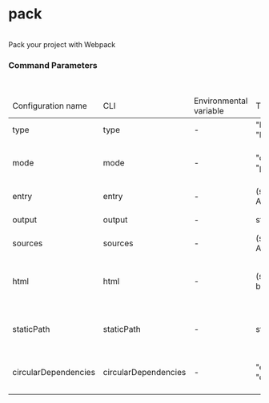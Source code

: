 <h1>pack</h1>
<br/>
<div>
Pack your project with Webpack
</div> <h3>Command Parameters</h3>
<br/>
<table> <thead><tr> <td>Configuration name</td> <td>CLI</td> <td>Environmental variable</td> <td>Type</td> <td>Required</td> <td>Default value</td> <td>Description</td> </tr></thead> <tr> <td>type</td> <td>type</td> <td>-</td> <td>"browser" | "browserLibrary"</td> <td>yes</td> <td><pre>-</pre></td> <td>Your package type</td> </tr> <tr> <td>mode</td> <td>mode</td> <td>-</td> <td>"development" | "production"</td> <td>no</td> <td><pre>production</pre></td> <td>Use development for watch mode (and local server in case of browser)</td> </tr> <tr> <td>entry</td> <td>entry</td> <td>-</td> <td>(string | Array&lt;string>)</td> <td>yes</td> <td><pre>-</pre></td> <td>Entry file(s) that should be packed</td> </tr> <tr> <td>output</td> <td>output</td> <td>-</td> <td>string</td> <td>no</td> <td><pre>dist</pre></td> <td>Build output directory</td> </tr> <tr> <td>sources</td> <td>sources</td> <td>-</td> <td>(string | Array&lt;string>)</td> <td>no</td> <td><pre>src</pre></td> <td>Source directory of the app</td> </tr> <tr> <td>html</td> <td>html</td> <td>-</td> <td>(string | boolean)</td> <td>no</td> <td><pre>-</pre></td> <td>HTML template for browser app (set it to true if you still want to emit the default index file)</td> </tr> <tr> <td>staticPath</td> <td>staticPath</td> <td>-</td> <td>string</td> <td>no</td> <td><pre>-</pre></td> <td>Static files directory, which contents will be copied to the ourput location</td> </tr> <tr> <td>circularDependencies</td> <td>circularDependencies</td> <td>-</td> <td>"error" | "warn" | "disable"</td> <td>no</td> <td><pre>-</pre></td> <td>Determines if we should check for circularDependencies or not</td> </tr>
</table>
